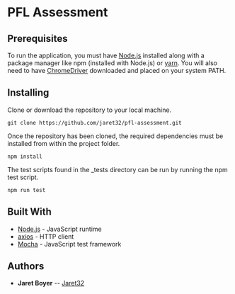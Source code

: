 # PFL Assessment

## Prerequisites

To run the application, you must have [Node.js](https://nodejs.org/en/) installed along with a package manager like npm (installed with Node.js) or [yarn](https://yarnpkg.com/getting-started/install). You will also need to have [ChromeDriver](https://chromedriver.chromium.org/downloads) downloaded and placed on your system PATH.

## Installing

Clone or download the repository to your local machine.

```
git clone https://github.com/jaret32/pfl-assessment.git
```

Once the repository has been cloned, the required dependencies must be installed from within the project folder.

```
npm install
```

The test scripts found in the _tests directory can be run by running the npm test script.
```
npm run test
```

## Built With

* [Node.js](https://nodejs.org/en/) - JavaScript runtime
* [axios](https://github.com/axios/axios) - HTTP client
* [Mocha](https://mochajs.org/) - JavaScript test framework

## Authors

* **Jaret Boyer** -- [Jaret32](https://github.com/jaret32)